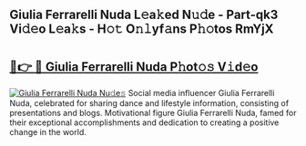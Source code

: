 ## Giulia Ferrarelli Nuda L𝚎a𝚔ed N𝚞𝚍e - Part-qk3 Vi𝚍𝚎o L𝚎a𝚔s - H𝚘𝚝 O𝚗𝚕yf𝚊ns P𝚑𝚘tos RmYjX

# <h2><a href="http://kf2gwng.oniu.top/?m=Giulia+Ferrarelli+Nuda">🔗👉 🔴 Giulia Ferrarelli Nuda P𝚑ot𝚘𝚜 V𝚒d𝚎o</a></h2>

[![Giulia Ferrarelli Nuda Nu𝚍e𝚜](https://i.imgur.com/0qMVB7G.gif)](http://kf2gwng.oniu.top/?m=Giulia+Ferrarelli+Nuda)
Social media influencer Giulia Ferrarelli Nuda, celebrated for sharing dance and lifestyle information, consisting of presentations and blogs. Motivational figure Giulia Ferrarelli Nuda, famed for their exceptional accomplishments and dedication to creating a positive change in the world.  

